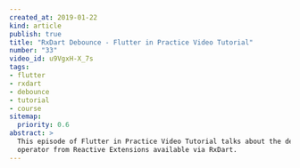 ```yaml
---
created_at: 2019-01-22
kind: article
publish: true
title: "RxDart Debounce - Flutter in Practice Video Tutorial"
number: "33"
video_id: u9VgxH-X_7s
tags:
- flutter
- rxdart
- debounce
- tutorial
- course
sitemap:
  priority: 0.6
abstract: >
  This episode of Flutter in Practice Video Tutorial talks about the debounce
  operator from Reactive Extensions available via RxDart.
---
```





